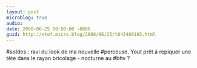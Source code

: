 ```yaml
---
layout: post
microblog: true
audio: 
date: 2008-06-25 00:00:00 -0000
guid: http://xtof.micro.blog/2008/06/25/t843409193.html
---
```

#soldes : ravi du look de ma nouvelle #perceuse. Yout prêt à repiquer une tête dans le rayon bricolage -  nocturne au #bhv ?
